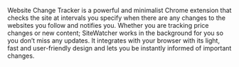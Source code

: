 Website Change Tracker is a powerful and minimalist Chrome extension that checks the site at intervals you specify when there are any changes to the websites you follow and notifies you. Whether you are tracking price changes or new content; SiteWatcher works in the background for you so you don’t miss any updates. It integrates with your browser with its light, fast and user-friendly design and lets you be instantly informed of important changes.

